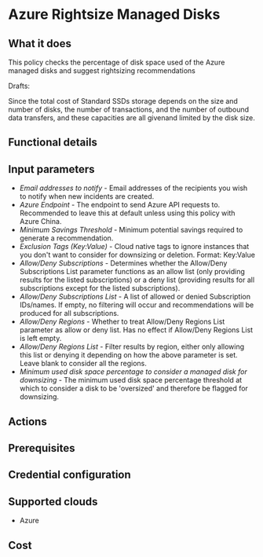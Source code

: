 # Azure Rightsize Managed Disks

## What it does

This policy checks the percentage of disk space used of the Azure managed disks and suggest rightsizing recommendations 

Drafts:

Since the total cost of Standard SSDs storage depends on the size and number of disks, the number of transactions, and the number of outbound data transfers, and these capacities are all givenand limited by the disk size.

## Functional details

## Input parameters

- *Email addresses to notify* - Email addresses of the recipients you wish to notify when new incidents are created.
- *Azure Endpoint* - The endpoint to send Azure API requests to. Recommended to leave this at default unless using this policy with Azure China.
- *Minimum Savings Threshold* - Minimum potential savings required to generate a recommendation.
- *Exclusion Tags (Key:Value)* - Cloud native tags to ignore instances that you don't want to consider for downsizing or deletion. Format: Key:Value
- *Allow/Deny Subscriptions* - Determines whether the Allow/Deny Subscriptions List parameter functions as an allow list (only providing results for the listed subscriptions) or a deny list (providing results for all subscriptions except for the listed subscriptions).
- *Allow/Deny Subscriptions List* - A list of allowed or denied Subscription IDs/names. If empty, no filtering will occur and recommendations will be produced for all subscriptions.
- *Allow/Deny Regions* - Whether to treat Allow/Deny Regions List parameter as allow or deny list. Has no effect if Allow/Deny Regions List is left empty.
- *Allow/Deny Regions List* - Filter results by region, either only allowing this list or denying it depending on how the above parameter is set. Leave blank to consider all the regions.
- *Minimum used disk space percentage to consider a managed disk for downsizing* - The minimum used disk space percentage threshold at which to consider a disk to be 'oversized' and therefore be flagged for downsizing.

## Actions

## Prerequisites

## Credential configuration

## Supported clouds

- Azure

## Cost
